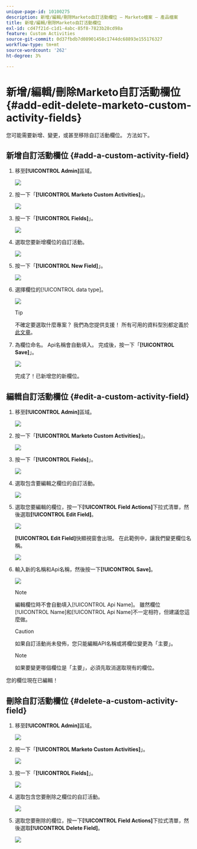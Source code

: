 ```yaml
---
unique-page-id: 10100275
description: 新增/編輯/刪除Marketo自訂活動欄位 — Marketo檔案 — 產品檔案
title: 新增/編輯/刪除Marketo自訂活動欄位
exl-id: cd47f21d-c1d1-4abc-85f8-7823b28cd98a
feature: Custom Activities
source-git-commit: 0d37fbdb7d08901458c1744dc68893e155176327
workflow-type: tm+mt
source-wordcount: '262'
ht-degree: 3%

---
```


# 新增/編輯/刪除Marketo自訂活動欄位 {#add-edit-delete-marketo-custom-activity-fields}

您可能需要新增、變更，或甚至移除自訂活動欄位。 方法如下。

## 新增自訂活動欄位 {#add-a-custom-activity-field}

1. 移至&#x200B;**[!UICONTROL Admin]**&#x200B;區域。

   ![](assets/add-edit-delete-marketo-custom-activity-fields-1.png)

1. 按一下「**[!UICONTROL Marketo Custom Activities]**」。

   ![](assets/add-edit-delete-marketo-custom-activity-fields-2.png)

1. 按一下「**[!UICONTROL Fields]**」。

   ![](assets/add-edit-delete-marketo-custom-activity-fields-3.png)

1. 選取您要新增欄位的自訂活動。

   ![](assets/add-edit-delete-marketo-custom-activity-fields-4.png)

1. 按一下「**[!UICONTROL New Field]**」。

   ![](assets/add-edit-delete-marketo-custom-activity-fields-5.png)

1. 選擇欄位的[!UICONTROL data type]。

   ![](assets/add-edit-delete-marketo-custom-activity-fields-6.png)

   >[!TIP]
   >
   >不確定要選取什麼專案？ 我們為您提供支援！ 所有可用的資料型別都定義於[此文章](/help/marketo/product-docs/administration/field-management/custom-field-type-glossary.md)。

1. 為欄位命名。 Api名稱會自動填入。 完成後，按一下「**[!UICONTROL Save]**」。

   ![](assets/add-edit-delete-marketo-custom-activity-fields-7.png)

   完成了！已新增您的新欄位。

## 編輯自訂活動欄位 {#edit-a-custom-activity-field}

1. 移至&#x200B;**[!UICONTROL Admin]**&#x200B;區域。

   ![](assets/add-edit-delete-marketo-custom-activity-fields-8.png)

1. 按一下「**[!UICONTROL Marketo Custom Activities]**」。

   ![](assets/add-edit-delete-marketo-custom-activity-fields-9.png)

1. 按一下「**[!UICONTROL Fields]**」。

   ![](assets/add-edit-delete-marketo-custom-activity-fields-10.png)

1. 選取包含要編輯之欄位的自訂活動。

   ![](assets/add-edit-delete-marketo-custom-activity-fields-11.png)

1. 選取您要編輯的欄位，按一下&#x200B;**[!UICONTROL Field Actions]**&#x200B;下拉式清單，然後選取&#x200B;**[!UICONTROL Edit Field]**。

   ![](assets/add-edit-delete-marketo-custom-activity-fields-12.png)

   **[!UICONTROL Edit Field]**&#x200B;快顯視窗會出現。 在此範例中，讓我們變更欄位名稱。

   ![](assets/add-edit-delete-marketo-custom-activity-fields-13.png)

1. 輸入新的名稱和Api名稱，然後按一下&#x200B;**[!UICONTROL Save]**。

   ![](assets/add-edit-delete-marketo-custom-activity-fields-14.png)

   >[!NOTE]
   >
   >編輯欄位時不會自動填入[!UICONTROL Api Name]。 雖然欄位[!UICONTROL Name]和[!UICONTROL Api Name]不一定相符，但建議您這麼做。

   >[!CAUTION]
   >
   >如果自訂活動尚未發佈，您只能編輯API名稱或將欄位變更為「主要」。

   >[!NOTE]
   >
   >如果要變更哪個欄位是「主要」，必須先取消選取現有的欄位。

您的欄位現在已編輯！

## 刪除自訂活動欄位 {#delete-a-custom-activity-field}

1. 移至&#x200B;**[!UICONTROL Admin]**&#x200B;區域。

   ![](assets/add-edit-delete-marketo-custom-activity-fields-15.png)

1. 按一下「**[!UICONTROL Marketo Custom Activities]**」。

   ![](assets/add-edit-delete-marketo-custom-activity-fields-16.png)

1. 按一下「**[!UICONTROL Fields]**」。

   ![](assets/add-edit-delete-marketo-custom-activity-fields-17.png)

1. 選取包含您要刪除之欄位的自訂活動。

   ![](assets/add-edit-delete-marketo-custom-activity-fields-18.png)

1. 選取您要刪除的欄位，按一下&#x200B;**[!UICONTROL Field Actions]**&#x200B;下拉式清單，然後選取&#x200B;**[!UICONTROL Delete Field]**。

   ![](assets/add-edit-delete-marketo-custom-activity-fields-19.png)
